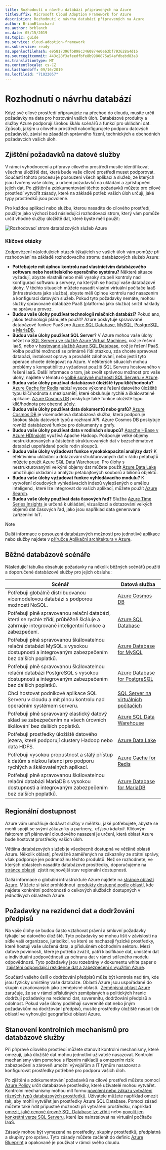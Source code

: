```yaml
---
title: Rozhodnutí o návrhu databází připravených na Azure
titleSuffix: Microsoft Cloud Adoption Framework for Azure
description: Rozhodnutí o návrhu databází připravených na Azure
author: BrianBlanchard
ms.author: brblanch
ms.date: 05/15/2019
ms.topic: guide
ms.service: cloud-adoption-framework
ms.subservice: ready
ms.openlocfilehash: e95817396fb898c3460874e0e63bf793628a4d16
ms.sourcegitcommit: 443c28f3afeedfbfe8b9980875a54afdbebd83a8
ms.translationtype: MT
ms.contentlocale: cs-CZ
ms.lasthandoff: 09/16/2019
ms.locfileid: "71022057"
---
```

# <a name="data-design-decisions"></a>Rozhodnutí o návrhu databází

Když své cílové prostředí připravujete na přechod do cloudu, musíte určit požadavky na data pro hostování vašich úloh. Databázové produkty a služby Azure podporují širokou škálu scénářů a funkcí pro ukládání dat. Způsob, jakým u cílového prostředí nakonfigurujete podporu datových požadavků, závisí na zásadách správného řízení, technických a obchodních požadavcích vašich úloh.

## <a name="identify-data-services-requirements"></a>Zjištění požadavků na datové služby

V rámci vyhodnocení a přípravy cílového prostředí musíte identifikovat všechna úložiště dat, která bude vaše cílové prostředí muset podporovat. Součástí tohoto procesu je posouzení všech aplikací a služeb, ze kterých jsou tvořeny vaše úlohy, a určení požadavků na ukládání a zpřístupnění jejich dat. Po zjištění a zdokumentování těchto požadavků můžete pro cílové prostředí vytvořit zásady, které na základě potřeb vašich úloh určují, jaké typy prostředků jsou povolené.

Pro každou aplikaci nebo službu, kterou nasadíte do cílového prostředí, použijte jako výchozí bod následující rozhodovací strom, který vám pomůže určit vhodné služby úložiště dat, které byste měli použít:

![Rozhodovací strom databázových služeb Azure](../../_images/ready/data-decision-tree.png)

### <a name="key-questions"></a>Klíčové otázky

Zodpovězení následujících otázek týkajících se vašich úloh vám pomůže při rozhodování na základě rozhodovacího stromu databázových služeb Azure:

- **Potřebujete mít úplnou kontrolu nad vlastnictvím databázového softwaru nebo hostitelského operačního systému?** Některé situace vyžadují, abyste vlastnili nebo měli vysoký stupeň kontroly nad konfigurací softwaru a servery, na kterých se hostují vaše databázové úlohy. V těchto situacích můžete nasadit vlastní virtuální počítače IaaS (infrastruktura jako služba), abyste měli úplnou kontrolu nad nasazením a konfigurací datových služeb. Pokud tyto požadavky nemáte, mohou služby spravované databáze PaaS (platforma jako služba) snížit náklady na správu a provoz.
- **Budou vaše úlohy používat technologii relačních databází?** Pokud ano, jakou technologii plánujete použít? Azure poskytuje spravované databázové funkce PaaS pro [Azure SQL Database](https://docs.microsoft.com/azure/sql-database/sql-database-technical-overview), [MySQL](https://docs.microsoft.com/azure/mysql/overview), [PostgreSQL](https://docs.microsoft.com/azure/postgresql/overview) a [MariaDB](https://docs.microsoft.com/azure/mariadb/overview).
- **Budou vaše úlohy používat SQL Server?** V Azure mohou vaše úlohy běžet na [SQL Serveru ve službě Azure Virtual Machines](https://azure.microsoft.com/services/virtual-machines/sql-server/), což je řešení IaaS, nebo v [hostované službě Azure SQL Database](https://docs.microsoft.com/azure/sql-database/sql-database-technical-overview), což je řešení PaaS. Volba použité možnosti se primárně řídí otázkou, zda chcete spravovat databázi, instalovat opravy a provádět zálohování, nebo jestli tyto operace chcete delegovat na Azure. V některých situacích mohou problémy s kompatibilitou vyžadovat použití SQL Serveru hostovaného v řešení IaaS. Další informace o tom, jak zvolit správnou možnost pro vaše úlohy, najdete v tématu o [volbě správné možnosti SQL Serveru v Azure](https://docs.microsoft.com/azure/sql-database/sql-database-paas-vs-sql-server-iaas).
- **Budou vaše úlohy používat databázové úložiště typu klíč/hodnota?** [Azure Cache for Redis](https://docs.microsoft.com/azure/azure-cache-for-redis/cache-overview) nabízí vysoce výkonné řešení datového úložiště typu klíč/hodnota s mezipamětí, které obsluhuje rychlé a škálovatelné aplikace. [Azure Cosmos DB](https://docs.microsoft.com/azure/cosmos-db/introduction) poskytuje také funkce úložiště typu klíč/hodnota pro obecné účely.
- **Budou vaše úlohy používat data dokumentů nebo grafů?** [Azure Cosmos DB](https://docs.microsoft.com/azure/cosmos-db/introduction) je vícemodelová databázová služba, která podporuje širokou škálu datových typů a rozhraní API. Azure Cosmos DB poskytuje rovněž databázové funkce pro dokumenty a grafy.
- **Budou vaše úlohy používat data v rodinách sloupců?** [Apache HBase v Azure HDInsight](https://docs.microsoft.com/azure/hdinsight/hbase/apache-hbase-overview) využívá Apache Hadoop. Podporuje velké objemy nestrukturovaných a částečně strukturovaných dat v bezschématové databázi uspořádané podle rodin sloupců.
- **Budou vaše úlohy vyžadovat funkce vysokokapacitní analýzy dat?** K efektivnímu ukládání a dotazování strukturovaných dat v řádu petabajtů můžete použít [Azure SQL Data Warehouse](https://docs.microsoft.com/azure/sql-data-warehouse/sql-data-warehouse-overview-what-is). Pro úlohy s nestrukturovanými velkými objemy dat můžete použít [Azure Data Lake](https://azure.microsoft.com/solutions/data-lake/) umožňující ukládání a analýzu petabajtových souborů a biliónů objektů.
- **Budou vaše úlohy vyžadovat funkce vyhledávacího modulu?** K vytvoření cloudových vyhledávacích indexů vylepšených o umělou inteligenci, které lze integrovat do vašich aplikací, můžete použít [Azure Search](https://docs.microsoft.com/azure/search/search-what-is-azure-search).
- **Budou vaše úlohy používat data časových řad?** Služba [Azure Time Series Insights](https://docs.microsoft.com/azure/time-series-insights/time-series-insights-overview) je určená k ukládání, vizualizaci a dotazování velkých objemů dat časových řad, jako jsou například data generovaná zařízeními IoT.

> [!NOTE]
> Další informace o posouzení databázových možností pro jednotlivé aplikace nebo služby najdete v [příručce Aplikační architektura v Azure](https://docs.microsoft.com/azure/architecture/guide/technology-choices/data-store-comparison).

## <a name="common-database-scenarios"></a>Běžné databázové scénáře

Následující tabulka obsahuje požadavky na několik běžných scénářů použití a doporučené databázové služby pro jejich obsluhu:

| **Scénář** | **Datová služba** |
|-----|-----|
| Potřebuji globálně distribuovanou vícemodelovou databázi s podporou možností NoSQL. | [Azure Cosmos DB](https://docs.microsoft.com/azure/cosmos-db/introduction) |
| Potřebuji plně spravovanou relační databázi, která se rychle zřídí, průběžně škáluje a zahrnuje integrované inteligentní funkce a zabezpečení. | [Azure SQL Database](https://docs.microsoft.com/azure/sql-database/sql-database-technical-overview) |
| Potřebuji plně spravovanou škálovatelnou relační databázi MySQL s vysokou dostupností a integrovaným zabezpečením bez dalších poplatků. | [Azure Database for MySQL](https://docs.microsoft.com/azure/mysql/overview) |
| Potřebuji plně spravovanou škálovatelnou relační databázi PostgreSQL s vysokou dostupností a integrovaným zabezpečením bez dalších poplatků. | [Azure Database for PostgreSQL](https://docs.microsoft.com/azure/postgresql/overview) |
| Chci hostovat podnikové aplikace SQL Serveru v cloudu a mít plnou kontrolu nad operačním systémem serveru. | [SQL Server na virtuálních počítačích](https://docs.microsoft.com/azure/virtual-machines/windows/sql/virtual-machines-windows-sql-server-iaas-overview) |
| Potřebuji plně spravovaný elastický datový sklad se zabezpečením na všech úrovních škálování bez dalších poplatků. | [Azure SQL Data Warehouse](https://docs.microsoft.com/azure/sql-data-warehouse/sql-data-warehouse-overview-what-is) |
| Potřebuji prostředky úložiště datového jezera, které podporují clustery Hadoop nebo data HDFS. | [Azure Data Lake](https://azure.microsoft.com/solutions/data-lake/) |
| Potřebuji vysokou propustnost a stálý přístup k datům s nízkou latenci pro podporu rychlých a škálovatelných aplikací. | [Azure Cache for Redis](https://docs.microsoft.com/azure/azure-cache-for-redis/cache-overview) |
| Potřebuji plně spravovanou škálovatelnou relační databázi MariaDB s vysokou dostupností a integrovaným zabezpečením bez dalších poplatků. | [Azure Database for MariaDB](https://docs.microsoft.com/azure/mariadb/overview) |

## <a name="regional-availability"></a>Regionální dostupnost

Azure vám umožňuje dodávat služby v měřítku, jaké potřebujete, abyste se mohli spojit se svými zákazníky a partnery,  _ať jsou kdekoli_. Klíčovým faktorem při plánování cloudového nasazení je určení, která oblast Azure bude hostovat prostředky vašich úloh.

Většina databázových služeb je všeobecně dostupná ve většině oblastí Azure. Několik oblastí, převážně zaměřených na zákazníky ze státní správy, však podporuje jen podmnožinu těchto produktů. Než se rozhodnete, ve kterých oblastech nasadíte databázové prostředky, doporučujeme na [stránce oblastí](https://azure.microsoft.com/global-infrastructure/services/?regions=all&products=data-factory,sql-server-stretch-database,redis-cache,database-migration,sql-data-warehouse,postgresql,mariadb,cosmos-db,mysql,sql-database)  zjistit nejnovější stav regionální dostupnosti.

Další informace o globální infrastruktuře Azure najdete na [stránce oblastí Azure](https://azure.microsoft.com/global-infrastructure/regions). Můžete si také prohlédnout  [produkty dostupné podle oblastí](https://azure.microsoft.com/global-infrastructure/services/?regions=all&products=all), kde najdete konkrétní podrobnosti o celkových službách dostupných v jednotlivých oblastech Azure.

## <a name="data-residency-and-compliance-requirements"></a>Požadavky na rezidenci dat a dodržování předpisů

Na vaše úlohy se budou často vztahovat právní a smluvní požadavky týkající se datového úložiště. Tyto požadavky se mohou lišit v závislosti na sídle vaší organizace, jurisdikci, ve které se nacházejí fyzické prostředky, které hostují vaše uložená data, a příslušném obchodním sektoru. Mezi datové povinnosti, které je potřeba zvážit, patří klasifikace dat, umístění dat a individuální zodpovědnosti za ochranu dat v rámci sdíleného modelu odpovědnosti. Tyto požadavky jsou rozebrány v dokumentu white paper o  [zajištění odpovídající rezidence dat a zabezpečení s využitím Azure](https://azure.microsoft.com/resources/achieving-compliant-data-residency-and-security-with-azure).

Součástí vašeho úsilí o dodržování předpisů může být kontrola nad tím, kde jsou fyzicky umístěny vaše databáze. Oblasti Azure jsou uspořádané do skupin označovaných jako zeměpisné oblasti.  [Zeměpisná oblast Azure](https://azure.microsoft.com/global-infrastructure/geographies)  zaručuje, že se v rámci příslušných zeměpisných a politických hranic dodržují požadavky na rezidenci dat, suverenitu, dodržování předpisů a odolnost. Pokud vaše úlohy podléhají suverenitě dat nebo jiným požadavkům na dodržování předpisů, musíte prostředky úložiště nasadit do oblastí ve vyhovující geografické oblasti Azure.

## <a name="establish-controls-for-database-services"></a>Stanovení kontrolních mechanismů pro databázové služby

Při přípravě cílového prostředí můžete stanovit kontrolní mechanismy, které omezují, jaká úložiště dat mohou jednotliví uživatelé nasazovat. Kontrolní mechanismy vám pomohou s řízením nákladů a omezením rizik zabezpečení a zároveň umožní vývojářům a IT týmům nasazovat a konfigurovat prostředky potřebné pro podporu vašich úloh.

Po zjištění a zdokumentování požadavků na cílové prostředí můžete pomocí [Azure Policy](https://docs.microsoft.com/azure/governance/policy/overview) určit databázové prostředky, které uživatelé mohou vytvářet. Kontrolní mechanismy mohou mít formu [povolení nebo zákazu vytváření různých typů databázových prostředků](https://docs.microsoft.com/azure/governance/policy/samples/allowed-resource-types). Uživatele můžete například omezit tak, aby mohli vytvářet jen prostředky Azure SQL Database. Pomocí zásad můžete také řídit přípustné možnosti při vytváření prostředku, například [omezit, jaké cenové úrovně SQL Database lze zřídit](https://docs.microsoft.com/azure/governance/policy/samples/allowed-sql-db-skus) nebo [povolit jen konkrétní verze SQL Serveru](https://docs.microsoft.com/azure/governance/policy/samples/require-sql-12), které lze nainstalovat na virtuální počítače IaaS.

Zásady mohou být vymezené na prostředky, skupiny prostředků, předplatná a skupiny pro správu. Tyto zásady můžete začlenit do definic [Azure Blueprint](https://docs.microsoft.com/azure/governance/blueprints/overview) a opakovaně je používat v rámci svého cloudu.
